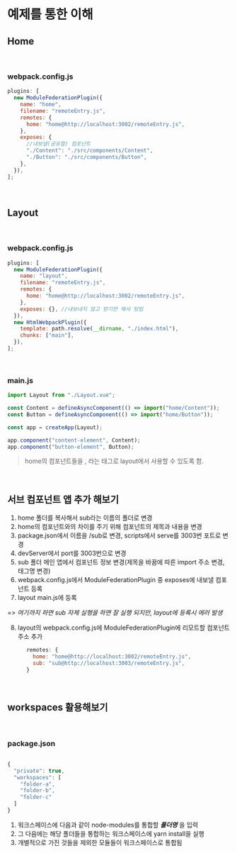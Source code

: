 # 예제를 통한 이해

## **Home**

<br>

### webpack.config.js
```javascript
plugins: [
  new ModuleFederationPlugin({
    name: "home",
    filename: "remoteEntry.js",
    remotes: {
      home: "home@http://localhost:3002/remoteEntry.js",
    },
    exposes: {
      //내보낼(공유할) 컴포넌트
      "./Content": "./src/components/Content",
      "./Button": "./src/components/Button",
    },
  }),
];
```

<br>

## **Layout**

<br>

### webpack.config.js
```javascript
plugins: [
  new ModuleFederationPlugin({
    name: "layout",
    filename: "remoteEntry.js",
    remotes: {
      home: "home@http://localhost:3002/remoteEntry.js",
    },
    exposes: {}, //내보내지 않고 받기만 해서 텅빔
  }),
  new HtmlWebpackPlugin({
    template: path.resolve(__dirname, "./index.html"),
    chunks: ["main"],
  }),
];
```
<br>

### main.js
```javascript
import Layout from "./Layout.vue";

const Content = defineAsyncComponent(() => import("home/Content"));
const Button = defineAsyncComponent(() => import("home/Button"));

const app = createApp(Layout);

app.component("content-element", Content);
app.component("button-element", Button);
```

>home의 컴포넌트들을 <content-element>, <button-element>라는 태그로 layout에서 사용할 수 있도록 함.

<br>

## 서브 컴포넌트 앱 추가 해보기

1. home 폴더를 복사해서 sub라는 이름의 폴더로 변경
2. home의 컴포넌트와의 차이를 주기 위해 컴포넌트의 제목과 내용을 변경
3. package.json에서 이름을 /sub로 변경, scripts에서 serve를 3003번 포트로 변경
4. devServer에서 port를 3003번으로 변경
5. sub 폴더 메인 앱에서 컴포넌트 정보 변경(제목을 바꿈에 따른 import 주소 변경, 태그명 변경)
6. webpack.config.js에서 ModuleFederationPlugin 중 exposes에 내보낼 컴포넌트 등록
7. layout main.js에 등록

_=> 여기까지 하면 sub 자체 실행을 하면 잘 실행 되지만, layout에 등록시 에러 발생_

8. layout의 webpack.config.js에 ModuleFederationPlugin에 리모트할 컴포넌트 주소 추가

```javascript
      remotes: {
        home: "home@http://localhost:3002/remoteEntry.js",
        sub: "sub@http://localhost:3003/remoteEntry.js",
      }
```
<br>

## workspaces 활용해보기

<br>

### package.json
```javascript

{
  "private": true,
  "workspaces": [
    "folder-a",
    "folder-b",
    "folder-c"
  ]
}

```

1. 워크스페이스에 다음과 같이 node-modules를 통합할 **_폴더명_** 을 입력
2. 그 다음에는 해당 폴더들을 통합하는 워크스페이스에 yarn install을 실행
3. 개별적으로 가진 것들을 제외한 모듈들이 워크스페이스로 통합됨

